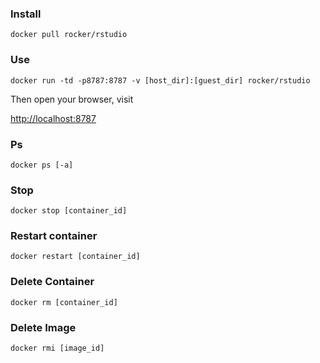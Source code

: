 ### Install

```
docker pull rocker/rstudio
```

### Use

```
docker run -td -p8787:8787 -v [host_dir]:[guest_dir] rocker/rstudio
```
Then open your browser, visit 

[http://localhost:8787](localhost:8787)

### Ps

```
docker ps [-a]
```

### Stop

```
docker stop [container_id]
```

### Restart container

```
docker restart [container_id]
```

### Delete Container

```
docker rm [container_id]
```

### Delete Image

```
docker rmi [image_id]
```

